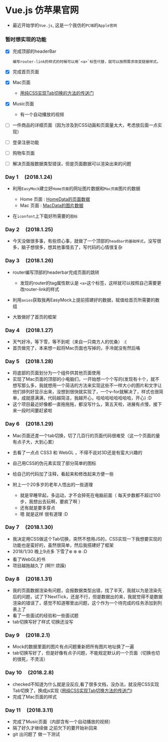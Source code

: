 #  Vue.js 仿苹果官网 

-  最近开始学的`Vue.js`, 这是一个我仿的`PC端`的`Apple官网`

### 暂时想实现的功能

- [X] 完成顶部的headerBar

      编写router-link的样式的时候可以用`<a>`标签代替，就可以按照需求改变链接样式。

- [X] 完成首页页面

- [X] Mac页面
      
    - [用纯CSS实现Tab切换的方法的传送门](https://andimissu.github.io/2018/02/08/CSS-实现tab切换/)

- [X] Music页面
      
    - 有一个自动播放的视频

- [ ] 一件商品的详细页面（因为涉及到CSS动画和页面量太大，考虑放后面一点实现）

- [ ] 登录注册功能

- [ ] 购物车页面

- [ ] 解决页面报数据类型错误，但是页面数据可以渲染出来的问题

### Day 1&nbsp;&nbsp;&nbsp;&nbsp;&nbsp;(2018.1.24)

-  利用`EasyMock`建立好`Home页面`的网址图片数据和`Mac页面`图片的数据

    -  Home 页面 : 
        [HomeData的页面数据](https://www.easy-mock.com/mock/5a67ef8cbdf9f5437bb4979a/Data/homedata/)
    -  Mac 页面 : 
    [MacData的图片数据](https://www.easy-mock.com/mock/5a67ef8cbdf9f5437bb4979a/Data/macData)

-  在`iconfont`上下载好所需要的`图标`

### Day 2&nbsp;&nbsp;&nbsp;&nbsp;&nbsp;(2018.1.25)

-  今天没做很多事，有些烦心事，就做了一个顶部的`headbar的基础样式`，没写很多，脑子想很多，想其他事情去了，写代码的心情很复杂

### Day 3&nbsp;&nbsp;&nbsp;&nbsp;&nbsp;(2018.1.26)

-  router编写顶部的headerbar完成页面的跳转
    -  发现的router的tag属性默认是 `<a>`这个标签，这样就可以按照自己需要更改router-link的样式

-  利用`axios`获取我再EasyMock上提前搭建好的数据，赋值给首页所需要的数组
-  大致做好了首页的框架

### Day 4&nbsp;&nbsp;&nbsp;&nbsp;&nbsp;(2018.1.27)

-  天气好冷，等下雪，等不到呢（来自一只南方人的忧桑） :( 
-  首页做完了，本来想一起将Mac页面也写掉的，手冷就没有然后咯

### Day 5&nbsp;&nbsp;&nbsp;&nbsp;&nbsp;(2018.1.28)

-  将底部的页面划分为一个组件供其他页面使用
-  实现了Mac页面的顶部的小电脑们，一开始想一个个写的(发现有十个，就不想写那么多，我就想用一个简洁的方法来实现这些不一样大小的图片和文字让他们排列好显示出来，没想到很快就实现了，一个v-for就解决了，样式也很简单，成就感满满，代码越简洁，我越开心，哈哈哈哈哈哈哈哈，开心)  :D
-  这个项目最近好像都一直拖拖拖，都没写什么，第五天啦，进展有点慢，接下来一段时间要赶紧啦

### Day 6&nbsp;&nbsp;&nbsp;&nbsp;&nbsp;(2018.1.29)

-  Mac页面还差一个tab切换，切了几百行的页面代码很难受（这一个页面的量有点子大，大到心累）
-  去看了一点点 CSS3 和 WebGL ，不得不说对3D还是有蛮大兴趣的
-  自己用CSS的伪元素实现了部分简单的图标
-  给自己的代码加了注释，看起来和修改起来方便一些
-  附上一个20多岁的老年人悟出的一些道理
      
    -  就是早睡早起，多运动，才不会猝死在电脑前面（ 每天步数都不超过100步，我想出去玩啊，要疯了啊 ）
    -  还有就是要多穿点
    -  嗯 就是这样 很有道理 :D

### Day 7&nbsp;&nbsp;&nbsp;&nbsp;&nbsp;(2018.1.30)

-  我决定用CSS做这个Tab切换，突然不想用JS的，CSS实现一下我想要实现的功能也是蛮好的，虽然很简单，然后我搭建好了框架
-  2018/1/30 晚上9点多 下雪了❄️ ❄️ ❄️ :D 
-  看了WebGL的书
-  项目越拖越久了 (啊!!! 烦躁)

### Day 8&nbsp;&nbsp;&nbsp;&nbsp;&nbsp;(2018.1.31)

-  我的页面数据渲染有问题，会报数据类型出错，找了半天，我就以为是渲染先后的问题，试了下NextTick，还是不行，但是数据出的来，我就觉得不是数据渲染的错误了，感觉不知道哪里出问题，这个作为一个待完成的任务添加到列表上了
-  看了一些面试的经验和一些面试题
-  tab切换写好了样式 切换还没写

### Day 9&nbsp;&nbsp;&nbsp;&nbsp;&nbsp;(2018.2.1)

-  Mock的数据里面的图片有点问题重新把所有图片地址换了一遍
-  tab切换写好了，但是好像有点子问题，不能规定默认的一个页面（切换也切的很死，不灵活）

### Day 10&nbsp;&nbsp;&nbsp;&nbsp;&nbsp;(2018.2.8)

-  checked不知道为什么就是没反应,看了很多文档，没办法，就没用CSS实现Tab切换了，换成js实现
([用纯CSS实现Tab切换方法的传送门](https://andimissu.github.io/2018/02/08/CSS-实现tab切换/))
-  完成了Mac页面的样式

### Day 11&nbsp;&nbsp;&nbsp;&nbsp;&nbsp;(2018.3.11)

-  完成了Music页面（内部含有一个自动播放的视频）
-  隔了好久才继续做 之前欠下的要开始补回来
-  git 出问题了  做一下测试